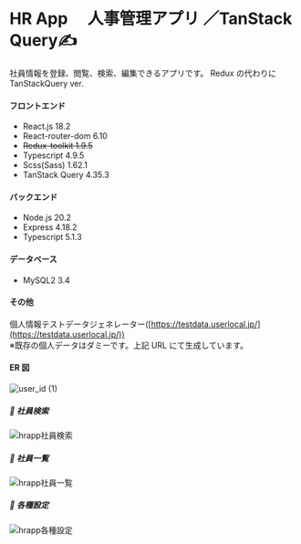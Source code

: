 # HR App 　人事管理アプリ ／TanStack Query✍️

社員情報を登録、閲覧、検索、編集できるアプリです。
Redux の代わりに TanStackQuery ver.

#### フロントエンド

- React.js 18.2
- React-router-dom 6.10
- ~~Redux-toolkit 1.9.5~~
- Typescript 4.9.5
- Scss(Sass) 1.62.1
- TanStack Query 4.35.3

#### バックエンド

- Node.js 20.2
- Express 4.18.2
- Typescript 5.1.3

#### データベース

- MySQL2 3.4

#### その他

個人情報テストデータジェネレーター([https://testdata.userlocal.jp/](https://testdata.userlocal.jp/))  
※既存の個人データはダミーです。上記 URL にて生成しています。

#### ER 図

![user_id (1)](https://github.com/michiru-dev/HR-App-MySQL/assets/105535906/adf2074f-cd18-4bf5-842f-f292094745bd)

##### 🌱 社員検索

![hrapp社員検索](https://github.com/michiru-dev/HR-app/assets/105535906/ccdc8cde-7a0b-4ff8-86d7-c2b5b6703dc7)

##### 🌱 社員一覧

![hrapp社員一覧](https://github.com/michiru-dev/HR-app/assets/105535906/179850cf-097b-455c-b386-1c37f3dbce78)

##### 🌱 各種設定

![hrapp各種設定](https://github.com/michiru-dev/HR-app/assets/105535906/bb858fea-554a-4a09-9a36-b01e7d8bb834)
